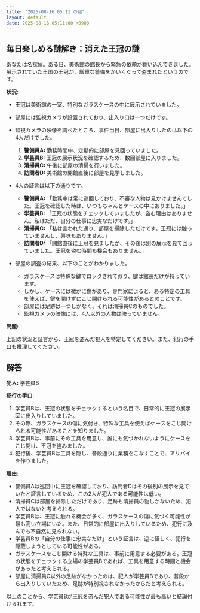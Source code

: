 ```yaml
---
title: "2025-08-16 05:11 の謎"
layout: default
date: 2025-08-16 05:11:00 +0900
---
```

## 毎日楽しめる謎解き：消えた王冠の謎

あなたは名探偵。ある日、美術館の館長から緊急の依頼が舞い込んできました。展示されていた王国の王冠が、厳重な警備をかいくぐって盗まれたというのです。

**状況:**

*   王冠は美術館の一室、特別なガラスケースの中に展示されていました。
*   部屋には監視カメラが設置されており、出入り口は一つだけです。
*   監視カメラの映像を調べたところ、事件当日、部屋に出入りしたのは以下の4人だけでした。

    1.  **警備員A:** 勤務時間中、定期的に部屋を見回っていました。
    2.  **学芸員B:** 王冠の展示状況を確認するため、数回部屋に入りました。
    3.  **清掃員C:** 午後に部屋の清掃を行いました。
    4.  **訪問者D:** 美術館の開館直後に部屋を見学しました。

*   4人の証言は以下の通りです。

    *   **警備員A:** 「勤務中は常に巡回しており、不審な人物は見かけませんでした。王冠を確認した時は、いつもちゃんとケースの中にありました。」
    *   **学芸員B:** 「王冠の状態をチェックしていましたが、盗む理由はありません。私はただ、自分の仕事に忠実なだけです。」
    *   **清掃員C:** 「私は言われた通り、部屋を掃除しただけです。王冠には触っていませんし、興味もありません。」
    *   **訪問者D:** 「開館直後に王冠を見ましたが、その後は別の展示を見て回っていました。王冠を盗む時間も機会もありません。」

*   部屋の調査の結果、以下のことがわかりました。

    *   ガラスケースは特殊な鍵でロックされており、鍵は館長だけが持っています。
    *   しかし、ケースには微かに傷があり、専門家によると、ある特定の工具を使えば、鍵を開けずにこじ開けられる可能性があるとのことです。
    *   部屋には足跡は一つしかなく、それは清掃員Cのものでした。
    *   監視カメラの映像には、4人以外の人物は映っていません。

**問題:**

上記の状況と証言から、王冠を盗んだ犯人を特定してください。また、犯行の手口も推理してください。

## 解答

**犯人:** 学芸員B

**犯行の手口:**

1.  学芸員Bは、王冠の状態をチェックするという名目で、日常的に王冠の展示室に出入りしていました。
2.  その際、ガラスケースの傷に気付き、特殊な工具を使えばケースをこじ開けられる可能性があることを知りました。
3.  学芸員Bは、事前にその工具を用意し、誰にも気づかれないようにケースをこじ開け、王冠を盗みました。
4.  犯行後、学芸員Bは工具を隠し、普段通りに業務をこなすことで、アリバイを作りました。

**理由:**

*   警備員Aは巡回中に王冠を確認しており、訪問者Dはその後別の展示を見ていたと証言しているため、この2人が犯人である可能性は低い。
*   清掃員Cは部屋を掃除しただけであり、足跡も清掃員の物しかないため、犯人ではないと考えられる。
*   学芸員Bは、王冠に触れる機会が多く、ガラスケースの傷に気づく可能性が最も高い立場にいた。また、日常的に部屋に出入りしているため、犯行に及んでも不自然に見られない。
*   学芸員Bの「自分の仕事に忠実なだけ」という証言は、逆に怪しく、犯行を隠蔽しようとしている可能性がある。
*   ガラスケースをこじ開ける特殊な工具は、事前に用意する必要がある。王冠の状態をチェックする立場の学芸員Bであれば、工具を用意する時間と機会があったと考えられる。
*   部屋に清掃員C以外の足跡がなかったのは、犯人が学芸員Bであり、普段から出入りしていたため、足跡が特別視されなかったからだと考えられる。

以上のことから、学芸員Bが王冠を盗んだ犯人である可能性が最も高いと結論付けられます。
